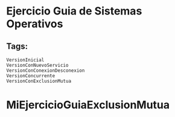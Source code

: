 # Ejercicio Guia de Sistemas Operativos  
##  Tags:   
    VersionInicial
    VersionConNuevoServicio
    VersionConConexionDesconexion
    VersionConcurrente
    VersionConExclusionMutua
# MiEjercicioGuiaExclusionMutua
